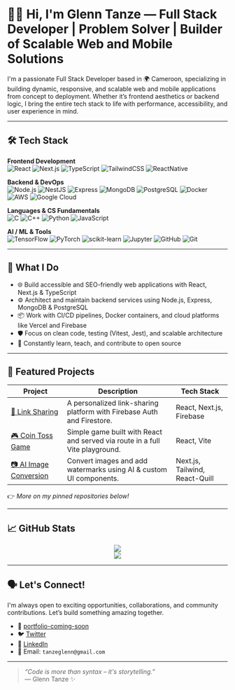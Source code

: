 # 👋🏾 Hi, I'm Glenn Tanze — Full Stack Developer | Problem Solver | Builder of Scalable Web and Mobile Solutions


I'm a passionate Full Stack Developer based in 🌍 Cameroon, specializing in building dynamic, responsive, and scalable web and mobile applications from concept to deployment. Whether it’s frontend aesthetics or backend logic, I bring the entire tech stack to life with performance, accessibility, and user experience in mind.

---


## 🛠️ Tech Stack

**Frontend Development**  
![React](https://img.shields.io/badge/-React-61DAFB?style=flat-square&logo=react)
![Next.js](https://img.shields.io/badge/-Next.js-000000?style=flat-square&logo=next.js)
![TypeScript](https://img.shields.io/badge/-TypeScript-3178C6?style=flat-square&logo=typescript)
![TailwindCSS](https://img.shields.io/badge/-TailwindCSS-06B6D4?style=flat-square&logo=tailwindcss)
![ReactNative](https://img.shields.io/badge/-ReactNative-06B6D4?style=flat-square&logo=reactnative)

**Backend & DevOps**  
![Node.js](https://img.shields.io/badge/-Node.js-339933?style=flat-square&logo=node.js)
![NestJS](https://img.shields.io/badge/-NestJS-E0234E?style=flat-square&logo=nestjs)
![Express](https://img.shields.io/badge/-Express-black?style=flat-square&logo=express)
![MongoDB](https://img.shields.io/badge/-MongoDB-47A248?style=flat-square&logo=mongodb)
![PostgreSQL](https://img.shields.io/badge/-PostgreSQL-336791?style=flat-square&logo=postgresql)
![Docker](https://img.shields.io/badge/-Docker-2496ED?style=flat-square&logo=docker)
![AWS](https://img.shields.io/badge/-AWS-232F3E?style=flat-square&logo=amazon-aws)
![Google Cloud](https://img.shields.io/badge/-Google%20Cloud-4285F4?style=flat-square&logo=googlecloud)

**Languages & CS Fundamentals**  
![C](https://img.shields.io/badge/-C-00599C?style=flat-square&logo=c)
![C++](https://img.shields.io/badge/-C++-00599C?style=flat-square&logo=c%2B%2B)
![Python](https://img.shields.io/badge/-Python-3776AB?style=flat-square&logo=python)
![JavaScript](https://img.shields.io/badge/-JavaScript-black?style=flat-square&logo=javascript)

**AI / ML & Tools**  
![TensorFlow](https://img.shields.io/badge/-TensorFlow-FF6F00?style=flat-square&logo=tensorflow)
![PyTorch](https://img.shields.io/badge/-PyTorch-EE4C2C?style=flat-square&logo=pytorch)
![scikit-learn](https://img.shields.io/badge/-scikit--learn-F7931E?style=flat-square&logo=scikit-learn)
![Jupyter](https://img.shields.io/badge/-Jupyter-F37626?style=flat-square&logo=jupyter)
![GitHub](https://img.shields.io/badge/-GitHub-181717?style=flat-square&logo=github)
![Git](https://img.shields.io/badge/-Git-F05032?style=flat-square&logo=git)

---

## 💼 What I Do

- 🌐 Build accessible and SEO-friendly web applications with React, Next.js & TypeScript
- ⚙️ Architect and maintain backend services using Node.js, Express, MongoDB & PostgreSQL
- 📦 Work with CI/CD pipelines, Docker containers, and cloud platforms like Vercel and Firebase
- 🛡 Focus on clean code, testing (Vitest, Jest), and scalable architecture
- 🧠 Constantly learn, teach, and contribute to open source

---

## 📌 Featured Projects

| Project | Description | Tech Stack |
|--------|-------------|------------|
| [🛒 Link Sharing]([https://github.com/your-repo/linkify](https://github.com/G4EVA-dev/Link-Sharing-App-.git)) | A personalized link-sharing platform with Firebase Auth and Firestore. | React, Next.js, Firebase |
| [🎮 Coin Toss Game](https://github.com/your-repo/coin-toss) | Simple game built with React and served via route in a full Vite playground. | React, Vite |
| [📷 AI Image Conversion](https://github.com/your-repo/image-conversion) | Convert images and add watermarks using AI & custom UI components. | Next.js, Tailwind, React-Quill |

👉 _More on my pinned repositories below!_

---

## 📈 GitHub Stats

<p align="center">
  <img src="https://github-readme-stats.vercel.app/api?username=G4EVA-dev&show_icons=true&theme=tokyonight" />
  <br/>
  <img src="https://github-readme-streak-stats.herokuapp.com/?user=glenn-tanze&theme=tokyonight" />
</p>

---

## 🗣 Let's Connect!

I'm always open to exciting opportunities, collaborations, and community contributions. Let’s build something amazing together.

- 🔗 [portfolio-coming-soon](https://your-portfolio-link.com)
- 🐦 [Twitter](https://x.com/GlennTanze)
- 💼 [LinkedIn](https://www.linkedin.com/in/tanze-glenn)
- 💌 Email: `tanzeglenn@gmail.com`

---

> _“Code is more than syntax – it's storytelling.”_  
> — Glenn Tanze ✨

